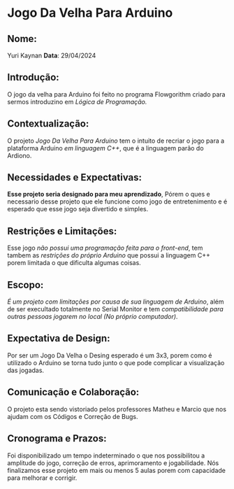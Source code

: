 # **Jogo Da Velha Para Arduino**

## Nome: 
Yuri Kaynan
**Data**: 29/04/2024

## Introdução:




O jogo da velha para Arduino foi feito no programa Flowgorithm
criado para sermos introduzino em *Lógica de Programação.* 

## Contextualização: 
O projeto *Jogo Da Velha Para Arduino* tem o intuito de recriar
o jogo para a plataforma Arduino *em linguagem C++*, que é a linguagem 
parão do Ardiono.

## Necessidades e Expectativas:
**Esse projeto seria designado para meu aprendizado**, Pórem o ques e necessario desse
projeto que ele funcione como jogo de entretenimento e é esperado que esse jogo
seja divertido e simples.

## Restrições e Limitações:
Esse jogo *não possui uma programação feita para o front-end*, tem tambem as
*restrições do próprio Arduino* que possui a linguagem C++ porem limitada 
o que dificulta algumas coisas.

## Escopo:
*É um projeto com limitações por causa de sua linguagem de Arduino*, além de 
ser execultado totalmente no Serial Monitor e tem *compatibilidade para outras 
pessoas jogarem  no local (No próprio computador)*.

## Expectativa de Design:
Por ser um Jogo Da Velha o Desing esperado é um 3x3, porem como é utilizado o 
Arduino se torna tudo junto o que pode complicar a visualização das jogadas.

## Comunicação e Colaboração:
O projeto esta sendo vistoriado pelos professores Matheu e Marcio que nos ajudam
com os Códigos e Correção de Bugs.

## Cronograma e Prazos:
Foi disponibilizado um tempo indeterminado o que nos possibilitou a amplitude do jogo,
correção de erros, aprimoramento e jogabilidade. Nós finalizamos esse projeto em mais ou menos
5 aulas porem com capacidade para melhorar e corrigir.